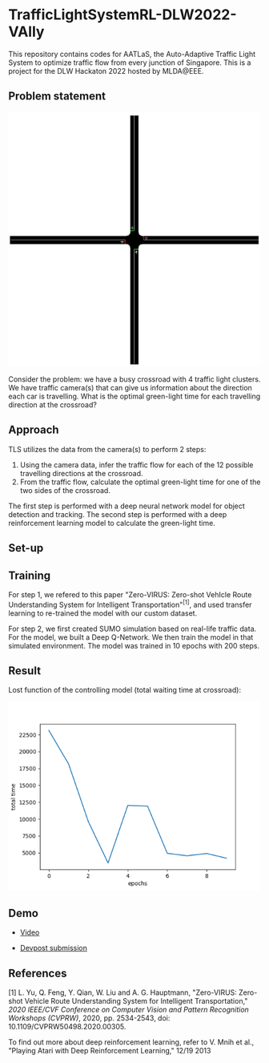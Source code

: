 # TrafficLightSystemRL-DLW2022-VAlly
This repository contains codes for AATLaS, the Auto-Adaptive Traffic Light System to optimize traffic flow from every junction of Singapore. This is a project for the DLW Hackaton 2022 hosted by MLDA@EEE.

## Problem statement
<p align="center"> <img src="controlling/Sample_Grid.png"/> </p>
Consider the problem: we have a busy crossroad with 4 traffic light clusters. We have traffic camera(s) that can give us information about the direction each car is travelling. What is the optimal green-light time for each travelling direction at the crossroad?

## Approach
TLS utilizes the data from the camera(s) to perform 2 steps:

1. Using the camera data, infer the traffic flow for each of the 12 possible travelling directions at the crossroad.
2. From the traffic flow, calculate the optimal green-light time for one of the two sides of the crossroad.

The first step is performed with a deep neural network model for object detection and tracking. The second step is performed with a deep reinforcement learning model to calculate the green-light time.

## Set-up


## Training
For step 1, we refered to this paper "Zero-VIRUS: Zero-shot VehIcle Route Understanding System for Intelligent Transportation"<sup>[1]</sup>, and used transfer learning to re-trained the model with our custom dataset.

For step 2, we first created SUMO simulation based on real-life traffic data. For the model, we built a Deep Q-Network. We then train the model in that simulated environment. The model was trained in 10 epochs with 200 steps.

## Result
Lost function of the controlling model (total waiting time at crossroad):
<p align="center"> <img src="controlling/graph_controllingRLLostFunc.png"/> </p>

## Demo
* [Video](youtube.com)

* [Devpost submission](https://devpost.com/software/tls)

## References
[1] L. Yu, Q. Feng, Y. Qian, W. Liu and A. G. Hauptmann, "Zero-VIRUS: Zero-shot Vehicle Route Understanding System for Intelligent Transportation," <i>2020 IEEE/CVF Conference on Computer Vision and Pattern Recognition Workshops (CVPRW)</i>, 2020, pp. 2534-2543, doi: 10.1109/CVPRW50498.2020.00305.

To find out more about deep reinforcement learning, refer to V. Mnih et al., "Playing Atari with Deep Reinforcement Learning," 12/19 2013
